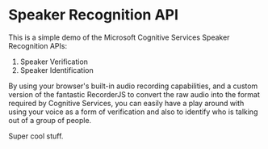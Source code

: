 # Speaker Recognition API

This is a simple demo of the Microsoft Cognitive Services Speaker Recognition APIs:

1. Speaker Verification
1. Speaker Identification

By using your browser's built-in audio recording capabilities, and a custom version of the fantastic RecorderJS to convert the raw audio into the format required by Cognitive Services, you can easily have a play around with using your voice as a form of verification and also to identify who is talking out of a group of people.

Super cool stuff.

